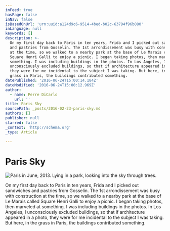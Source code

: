 ```yaml
---
inFeed: true
hasPage: false
inNav: false
isBasedOnUrl: 'urn:uuid:a124d9c6-9514-4bed-b02c-63794f96b080'
inLanguage: null
keywords: []
description: >-
  On my first day back to Paris in ten years, Frida and I picked out sandwiches
  and pastries from Gosselin. The 1st arrondissement was busy with construction
  at the time, so we walked to a nearby park at the base of Le Marais called
  Square Henri Galli to enjoy a picnic. I began taking photos, then marveled at
  something. I was including buildings in the photos. In Los Angeles, I
  unconsciously excluded buildings, so that if architecture appeared in a photo,
  they were for me incidental to the subject I was taking. But here, in the
  grass in Paris, the buildings contributed something.
datePublished: '2016-06-24T15:00:14.184Z'
dateModified: '2016-06-24T15:00:12.969Z'
author:
  - name: Perre DiCarlo
    url: ''
title: Paris Sky
sourcePath: _posts/2016-02-23-paris-sky.md
authors: []
publisher: null
starred: false
_context: 'http://schema.org'
_type: Article

---
```

# Paris Sky
![Paris in June, 2013. Lying in a park, looking into the sky through trees.](https://s3-us-west-2.amazonaws.com/the-grid-img/p/c9e48764f0c0441a3bb23482616889c565904f90.png)

On my first day back to Paris in ten years, Frida and I picked out sandwiches and pastries from Gosselin. The 1st arrondissement was busy with construction at the time, so we walked to a nearby park at the base of Le Marais called Square Henri Galli to enjoy a picnic. I began taking photos, then marveled at something. I was including buildings in the photos. In Los Angeles, I unconsciously excluded buildings, so that if architecture appeared in a photo, they were for me incidental to the subject I was taking. But here, in the grass in Paris, the buildings contributed something.